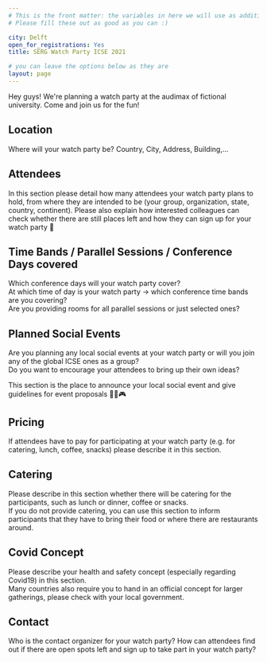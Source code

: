 ```yaml
---
# This is the front matter: the variables in here we will use as additional information for your watch party announcement in the master list
# Please fill these out as good as you can :)

city: Delft
open_for_registrations: Yes
title: SERG Watch Party ICSE 2021

# you can leave the options below as they are
layout: page
---
```

Hey guys! We're planning a watch party at the audimax of fictional university. Come and join us for the fun!

## Location
Where will your watch party be?
Country, City, Address, Building,...

## Attendees
In this section please detail how many attendees your watch party plans to hold, from where they are intended to be (your group, organization, state, country, continent).
Please also explain how interested colleagues can check whether there are still places left and how they can sign up for your watch party 🙂


## Time Bands / Parallel Sessions / Conference Days covered
Which conference days will your watch party cover?  
At which time of day is your watch party → which conference time bands are you covering?  
Are you providing rooms for all parallel sessions or just selected ones?  

## Planned Social Events
Are you planning any local social events at your watch party or will you join any of the global ICSE ones as a group?  
Do you want to encourage your attendees to bring up their own ideas?

This section is the place to announce your local social event and give guidelines for event proposals 🎲🎸🎮

## Pricing
If attendees have to pay for participating at your watch party (e.g. for catering, lunch, coffee, snacks) please describe it in this section.

## Catering
Please describe in this section whether there will be catering for the participants, such as lunch or dinner, coffee or snacks.  
If you do not provide catering, you can use this section to inform participants that they have to bring their food or where there are restaurants around.

## Covid Concept
Please describe your health and safety concept (especially regarding Covid19) in this section.  
Many countries also require you to hand in an official concept for larger gatherings, please check with your local government.

## Contact
Who is the contact organizer for your watch party? How can attendees find out if there are open spots left and sign up to take part in your watch party?
